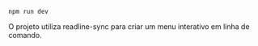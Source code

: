 ```
npm run dev
```
O projeto utiliza readline-sync para criar um menu interativo em linha de comando.
